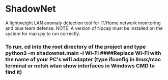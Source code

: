 # ShadowNet

A lightweight LAN anomaly detection tool for IT/Home network monitoring and blue team defense. 
NOTE: A version of Npcap must be installed on the system for main.py to run correctly.

### To run, cd into the root directory of the project and type python3 -m shadownet.main -i Wi-Fi ####Replace Wi-Fi with the name of your PC's wifi adapter (type ifconfig in linux/mac terminal or netsh wlan show interfaces in Windows CMD to find it)